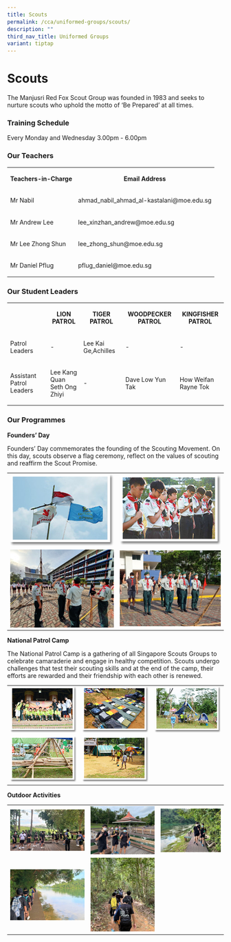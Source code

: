 ```yaml
---
title: Scouts
permalink: /cca/uniformed-groups/scouts/
description: ""
third_nav_title: Uniformed Groups
variant: tiptap
---
```

<h1><strong>Scouts</strong></h1>
<p>The Manjusri Red Fox Scout Group was founded in 1983 and seeks to nurture
scouts who uphold the motto of ‘Be Prepared’ at all times.</p>
<h3><strong>Training Schedule</strong></h3>
<p>Every Monday and Wednesday&nbsp;3.00pm - 6.00pm</p>
<h3><strong>Our Teachers</strong></h3>
<table style="minWidth: 50px">
<colgroup>
<col>
<col>
</colgroup>
<tbody>
<tr>
<th rowspan="1" colspan="1">
<p>Teachers-in-Charge</p>
</th>
<th rowspan="1" colspan="1">
<p>Email Address</p>
</th>
</tr>
<tr>
<td rowspan="1" colspan="1">
<p>Mr Nabil</p>
</td>
<td rowspan="1" colspan="1">
<p>ahmad_nabil_ahmad_al-kastalani@moe.edu.sg</p>
</td>
</tr>
<tr>
<td rowspan="1" colspan="1">
<p>Mr Andrew Lee</p>
</td>
<td rowspan="1" colspan="1">
<p>lee_xinzhan_andrew@moe.edu.sg</p>
</td>
</tr>
<tr>
<td rowspan="1" colspan="1">
<p>Mr Lee Zhong Shun</p>
</td>
<td rowspan="1" colspan="1">
<p>lee_zhong_shun@moe.edu.sg</p>
</td>
</tr>
<tr>
<td rowspan="1" colspan="1">
<p>Mr Daniel Pflug</p>
</td>
<td rowspan="1" colspan="1">
<p>pflug_daniel@moe.edu.sg</p>
</td>
</tr>
</tbody>
</table>
<h3><strong>Our Student Leaders</strong></h3>
<table style="minWidth: 125px">
<colgroup>
<col>
<col>
<col>
<col>
<col>
</colgroup>
<tbody>
<tr>
<th rowspan="1" colspan="1">
<p></p>
</th>
<th rowspan="1" colspan="1">
<p>LION PATROL</p>
</th>
<th rowspan="1" colspan="1">
<p>TIGER PATROL</p>
</th>
<th rowspan="1" colspan="1">
<p>WOODPECKER PATROL</p>
</th>
<th rowspan="1" colspan="1">
<p><strong>KINGFISHER PATROL</strong>
</p>
</th>
</tr>
<tr>
<td rowspan="1" colspan="1">
<p>Patrol Leaders</p>
</td>
<td rowspan="1" colspan="1">
<p>-</p>
</td>
<td rowspan="1" colspan="1">
<p>Lee Kai Ge,Achilles</p>
</td>
<td rowspan="1" colspan="1">
<p>-</p>
</td>
<td rowspan="1" colspan="1">
<p>-</p>
</td>
</tr>
<tr>
<td rowspan="1" colspan="1">
<p>Assistant Patrol Leaders</p>
</td>
<td rowspan="1" colspan="1">
<p>Lee Kang Quan
<br>Seth Ong Zhiyi
<br>
</p>
</td>
<td rowspan="1" colspan="1">
<p>-</p>
</td>
<td rowspan="1" colspan="1">
<p>Dave Low Yun Tak</p>
</td>
<td rowspan="1" colspan="1">
<p>How Weifan
<br>Rayne Tok</p>
</td>
</tr>
</tbody>
</table>
<h3><strong>Our Programmes</strong></h3>
<p><strong>Founders’ Day</strong>
</p>
<p>Founders’ Day commemorates the founding of the Scouting Movement. On this
day, scouts observe a flag ceremony, reflect on the values of scouting
and reaffirm the Scout Promise.</p>
<table style="minWidth: 50px">
<colgroup>
<col>
<col>
</colgroup>
<tbody>
<tr>
<td rowspan="1" colspan="1">
<div class="isomer-image-wrapper">
<img style="width: 100%" height="auto" width="100%" alt="" src="/images/Cca/Scouts/scouts02.png">
</div>
</td>
<td rowspan="1" colspan="1">
<div class="isomer-image-wrapper">
<img style="width: 100%" height="auto" width="100%" alt="" src="/images/Cca/Scouts/scouts04.png">
</div>
</td>
</tr>
<tr>
<td rowspan="1" colspan="1">
<div class="isomer-image-wrapper">
<img style="width: 100%" height="auto" width="100%" alt="" src="/images/Cca/Scouts/The%20Scout%20Salute.jpeg">
</div>
</td>
<td rowspan="1" colspan="1">
<div class="isomer-image-wrapper">
<img style="width: 100%" height="auto" width="100%" alt="" src="/images/Cca/Scouts/The%20Scout%20Promise.jpeg">
</div>
</td>
</tr>
</tbody>
</table>
<p><strong>National Patrol Camp</strong>
</p>
<p>The National Patrol Camp is a gathering of all Singapore Scouts Groups
to celebrate camaraderie and engage in healthy competition. Scouts undergo
challenges that test their scouting skills and at the end of the camp,
their efforts are rewarded and their friendship with each other is renewed.</p>
<table style="minWidth: 75px">
<colgroup>
<col>
<col>
<col>
</colgroup>
<tbody>
<tr>
<td rowspan="1" colspan="1">
<div class="isomer-image-wrapper">
<img style="width: 100%" height="auto" width="100%" alt="" src="/images/Cca/Scouts/scouts05.png">
</div>
</td>
<td rowspan="1" colspan="1">
<div class="isomer-image-wrapper">
<img style="width: 100%" height="auto" width="100%" alt="" src="/images/Cca/Scouts/scouts06.png">
</div>
</td>
<td rowspan="1" colspan="1">
<div class="isomer-image-wrapper">
<img style="width: 100%" height="auto" width="100%" alt="" src="/images/Cca/Scouts/scouts07.png">
</div>
</td>
</tr>
<tr>
<td rowspan="1" colspan="1">
<div class="isomer-image-wrapper">
<img style="width: 100%" height="auto" width="100%" alt="" src="/images/Cca/Scouts/scouts08.png">
</div>
</td>
<td rowspan="1" colspan="1">
<div class="isomer-image-wrapper">
<img style="width: 100%" height="auto" width="100%" alt="" src="/images/Cca/Scouts/scouts09.png">
</div>
</td>
<td rowspan="1" colspan="1">
<p></p>
</td>
</tr>
</tbody>
</table>
<p><strong>Outdoor Activities</strong>
</p>
<table style="minWidth: 75px">
<colgroup>
<col>
<col>
<col>
</colgroup>
<tbody>
<tr>
<td rowspan="1" colspan="1">
<div class="isomer-image-wrapper">
<img style="width: 100%" height="auto" width="100%" alt="" src="/images/Cca/Scouts/Safety%20Briefing.jpeg">
</div>
</td>
<td rowspan="1" colspan="1">
<div class="isomer-image-wrapper">
<img style="width: 100%" height="auto" width="100%" alt="" src="/images/Cca/Scouts/Quick%20photo%20before%20the%20hike.jpeg">
</div>
</td>
<td rowspan="1" colspan="1">
<div class="isomer-image-wrapper">
<img style="width: 100%" height="auto" width="100%" alt="" src="/images/Cca/Scouts/Patrol%20Leaders%20taking%20the%20lead.jpeg">
</div>
</td>
</tr>
<tr>
<td rowspan="1" colspan="1">
<div class="isomer-image-wrapper">
<img style="width: 100%" height="auto" width="100%" alt="" src="/images/Cca/Scouts/Appreciating%20Nature.jpeg">
</div>
</td>
<td rowspan="1" colspan="1">
<div class="isomer-image-wrapper">
<img style="width: 100%" height="auto" width="100%" alt="" src="/images/Cca/Scouts/Exploring%20Nature.jpeg">
</div>
</td>
<td rowspan="1" colspan="1">
<p></p>
</td>
</tr>
</tbody>
</table>
<p></p>
